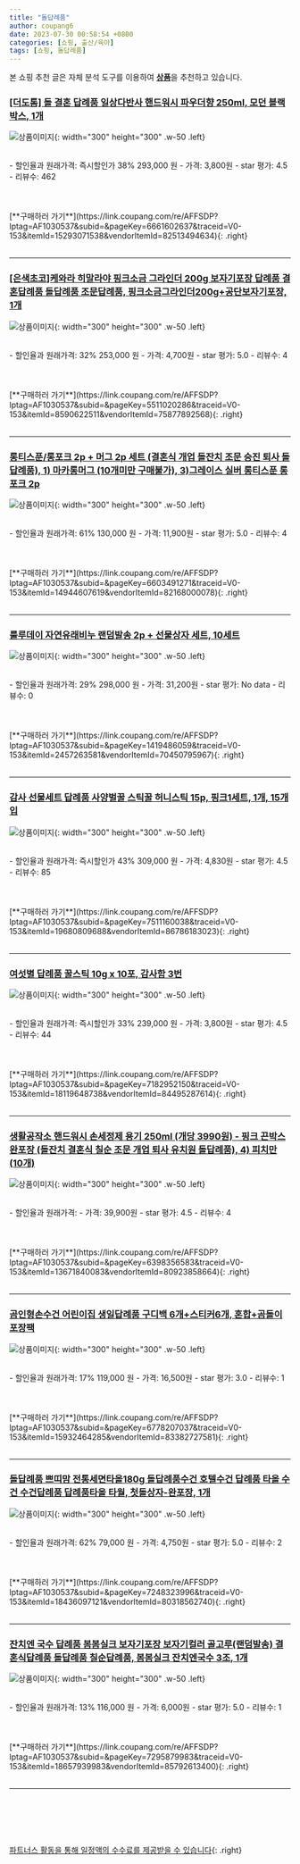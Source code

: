 ```yaml
---
title: "돌답례품"
author: coupang6
date: 2023-07-30 00:58:54 +0800
categories: [쇼핑, 출산/육아]
tags: [쇼핑, 돌답례품]
---
```


본 쇼핑 추천 글은 자체 분석 도구를 이용하여 [**상품**](https://link.coupang.com/a/bao1ui)을 추천하고 있습니다.

### [[더도톰] 돌 결혼 답례품 일상다반사 핸드워시 파우더향 250ml, 모던 블랙박스, 1개](https://link.coupang.com/re/AFFSDP?lptag=AF1030537&subid=&pageKey=6661602637&traceid=V0-153&itemId=15293071538&vendorItemId=82513494634)

![상품이미지](https://thumbnail8.coupangcdn.com/thumbnails/remote/230x230ex/image/vendor_inventory/b9ac/6f9e17cf544fff93a1283d1c4ad63c0beb1b6af0498bba38293df21dd9a8.jpg){: width="300" height="300" .w-50 .left}


<br>
- 할인율과 원래가격: 즉시할인가 38%  293,000   원
- 가격: 3,800원
- star 평가: 4.5
- 리뷰수: 462
<br>
<br>
<br>
<br>
[**구매하러 가기**](https://link.coupang.com/re/AFFSDP?lptag=AF1030537&subid=&pageKey=6661602637&traceid=V0-153&itemId=15293071538&vendorItemId=82513494634){: .right}
<br>
<br>

---

### [[은색초코]케와라 히말라야 핑크소금 그라인더 200g 보자기포장 답례품 결혼답례품 돌답례품 조문답례품, 핑크소금그라인더200g+공단보자기포장, 1개](https://link.coupang.com/re/AFFSDP?lptag=AF1030537&subid=&pageKey=5511020286&traceid=V0-153&itemId=8590622511&vendorItemId=75877892568)

![상품이미지](https://thumbnail10.coupangcdn.com/thumbnails/remote/230x230ex/image/vendor_inventory/fe61/3a5e65a51d635363db050b99a92cd4c194ed8c46b578d779a10899e78fa3.jpg){: width="300" height="300" .w-50 .left}


<br>
- 할인율과 원래가격: 32%  253,000   원
- 가격: 4,700원
- star 평가: 5.0
- 리뷰수: 4
<br>
<br>
<br>
<br>
[**구매하러 가기**](https://link.coupang.com/re/AFFSDP?lptag=AF1030537&subid=&pageKey=5511020286&traceid=V0-153&itemId=8590622511&vendorItemId=75877892568){: .right}
<br>
<br>

---

### [롱티스푼/롱포크 2p + 머그 2p 세트 (결혼식 개업 돌잔치 조문 승진 퇴사 돌답례품), 1) 마카롱머그 (10개미만 구매불가), 3)그레이스 실버 롱티스푼 롱포크 2p](https://link.coupang.com/re/AFFSDP?lptag=AF1030537&subid=&pageKey=6603491271&traceid=V0-153&itemId=14944607619&vendorItemId=82168000078)

![상품이미지](https://thumbnail9.coupangcdn.com/thumbnails/remote/230x230ex/image/vendor_inventory/eeb6/d764714850372402f45f15a7f570560fc265425aaf6754e5b42383cd6138.png){: width="300" height="300" .w-50 .left}


<br>
- 할인율과 원래가격: 61%  130,000   원
- 가격: 11,900원
- star 평가: 5.0
- 리뷰수: 4
<br>
<br>
<br>
<br>
[**구매하러 가기**](https://link.coupang.com/re/AFFSDP?lptag=AF1030537&subid=&pageKey=6603491271&traceid=V0-153&itemId=14944607619&vendorItemId=82168000078){: .right}
<br>
<br>

---

### [룰루데이 자연유래비누 랜덤발송 2p + 선물상자 세트, 10세트](https://link.coupang.com/re/AFFSDP?lptag=AF1030537&subid=&pageKey=1419486059&traceid=V0-153&itemId=2457263581&vendorItemId=70450795967)

![상품이미지](https://thumbnail9.coupangcdn.com/thumbnails/remote/230x230ex/image/retail/images/2020/03/23/12/7/5bddc2fa-8a9d-44f3-8d2c-b54a0aad1116.jpg){: width="300" height="300" .w-50 .left}


<br>
- 할인율과 원래가격: 29%  298,000   원
- 가격: 31,200원
- star 평가: No data
- 리뷰수: 0
<br>
<br>
<br>
<br>
[**구매하러 가기**](https://link.coupang.com/re/AFFSDP?lptag=AF1030537&subid=&pageKey=1419486059&traceid=V0-153&itemId=2457263581&vendorItemId=70450795967){: .right}
<br>
<br>

---

### [감사 선물세트 답례품 사양벌꿀 스틱꿀 허니스틱 15p, 핑크1세트, 1개, 15개입](https://link.coupang.com/re/AFFSDP?lptag=AF1030537&subid=&pageKey=7511160038&traceid=V0-153&itemId=19680809688&vendorItemId=86786183023)

![상품이미지](https://thumbnail8.coupangcdn.com/thumbnails/remote/230x230ex/image/vendor_inventory/3012/f276d83d5f58ec894c3cbb1710025cc5c1a3071c2f2850a3fe1394f12a6b.png){: width="300" height="300" .w-50 .left}


<br>
- 할인율과 원래가격: 즉시할인가 43%  309,000   원
- 가격: 4,830원
- star 평가: 4.5
- 리뷰수: 85
<br>
<br>
<br>
<br>
[**구매하러 가기**](https://link.coupang.com/re/AFFSDP?lptag=AF1030537&subid=&pageKey=7511160038&traceid=V0-153&itemId=19680809688&vendorItemId=86786183023){: .right}
<br>
<br>

---

### [여섯별 답례품 꿀스틱 10g x 10포, 감사함 3번](https://link.coupang.com/re/AFFSDP?lptag=AF1030537&subid=&pageKey=7182952150&traceid=V0-153&itemId=18119648738&vendorItemId=84495287614)

![상품이미지](https://thumbnail7.coupangcdn.com/thumbnails/remote/230x230ex/image/vendor_inventory/062b/ad43a4aae70ad7b1dcb9a8c3eb282000a336771f262e9e8c355410cb7293.jpg){: width="300" height="300" .w-50 .left}


<br>
- 할인율과 원래가격: 즉시할인가 33%  239,000   원
- 가격: 3,800원
- star 평가: 4.5
- 리뷰수: 44
<br>
<br>
<br>
<br>
[**구매하러 가기**](https://link.coupang.com/re/AFFSDP?lptag=AF1030537&subid=&pageKey=7182952150&traceid=V0-153&itemId=18119648738&vendorItemId=84495287614){: .right}
<br>
<br>

---

### [생활공작소 핸드워시 손세정제 용기 250ml (개당 3990원) - 핑크 끈박스 완포장 (돌잔치 결혼식 칠순 조문 개업 퇴사 유치원 돌답례품), 4) 피치만 (10개)](https://link.coupang.com/re/AFFSDP?lptag=AF1030537&subid=&pageKey=6398356583&traceid=V0-153&itemId=13671840083&vendorItemId=80923858664)

![상품이미지](https://thumbnail7.coupangcdn.com/thumbnails/remote/230x230ex/image/vendor_inventory/1008/4286bf3527bc16cf2cf5baa756e560255f446fbaeb275d65f9ffa99a1a3a.png){: width="300" height="300" .w-50 .left}


<br>
- 할인율과 원래가격: 
- 가격: 39,900원
- star 평가: 4.5
- 리뷰수: 4
<br>
<br>
<br>
<br>
[**구매하러 가기**](https://link.coupang.com/re/AFFSDP?lptag=AF1030537&subid=&pageKey=6398356583&traceid=V0-153&itemId=13671840083&vendorItemId=80923858664){: .right}
<br>
<br>

---

### [곰인형손수건 어린이집 생일답례품 구디백 6개+스티커6개, 혼합+곰돌이포장팩](https://link.coupang.com/re/AFFSDP?lptag=AF1030537&subid=&pageKey=6778207037&traceid=V0-153&itemId=15932464285&vendorItemId=83382727581)

![상품이미지](https://thumbnail10.coupangcdn.com/thumbnails/remote/230x230ex/image/vendor_inventory/fd4b/581bd4981c41f12329118f4ddffa6e74ae5f37a29d8cf56a18c8542a93f0.jpg){: width="300" height="300" .w-50 .left}


<br>
- 할인율과 원래가격: 17%  119,000   원
- 가격: 16,500원
- star 평가: 3.0
- 리뷰수: 1
<br>
<br>
<br>
<br>
[**구매하러 가기**](https://link.coupang.com/re/AFFSDP?lptag=AF1030537&subid=&pageKey=6778207037&traceid=V0-153&itemId=15932464285&vendorItemId=83382727581){: .right}
<br>
<br>

---

### [돌답례품 쁘띠맘 전통세면타올180g 돌답례품수건 호텔수건 답례품 타올 수건 수건답례품 답례품타올 타월, 첫돌상자-완포장, 1개](https://link.coupang.com/re/AFFSDP?lptag=AF1030537&subid=&pageKey=7248323996&traceid=V0-153&itemId=18436097121&vendorItemId=80318562740)

![상품이미지](https://thumbnail7.coupangcdn.com/thumbnails/remote/230x230ex/image/vendor_inventory/b52f/92763a17577ad9963f1343ec31ae3ad32e5649a358e769bd3b5e7fe859d6.jpg){: width="300" height="300" .w-50 .left}


<br>
- 할인율과 원래가격: 62%  79,000   원
- 가격: 4,750원
- star 평가: 5.0
- 리뷰수: 2
<br>
<br>
<br>
<br>
[**구매하러 가기**](https://link.coupang.com/re/AFFSDP?lptag=AF1030537&subid=&pageKey=7248323996&traceid=V0-153&itemId=18436097121&vendorItemId=80318562740){: .right}
<br>
<br>

---

### [잔치엔 국수 답례품 봄봄실크 보자기포장 보자기컬러 골고루(랜덤발송) 결혼식답례품 돌답례품 칠순답례품, 봄봄실크 잔치엔국수 3조, 1개](https://link.coupang.com/re/AFFSDP?lptag=AF1030537&subid=&pageKey=7295879983&traceid=V0-153&itemId=18657939983&vendorItemId=85792613400)

![상품이미지](https://thumbnail10.coupangcdn.com/thumbnails/remote/230x230ex/image/vendor_inventory/6581/9bf3ce621e982a7c3c0364f9edbaca53f2dfa736856fff8005f906769ed0.jpg){: width="300" height="300" .w-50 .left}


<br>
- 할인율과 원래가격: 13%  116,000   원
- 가격: 6,000원
- star 평가: 5.0
- 리뷰수: 1
<br>
<br>
<br>
<br>
[**구매하러 가기**](https://link.coupang.com/re/AFFSDP?lptag=AF1030537&subid=&pageKey=7295879983&traceid=V0-153&itemId=18657939983&vendorItemId=85792613400){: .right}
<br>
<br>

---
<br><br><br><br><br> [파트너스 활동을 통해 일정액의 수수료를 제공받을 수 있습니다](https://link.coupang.com/a/bao1ui){: .right}